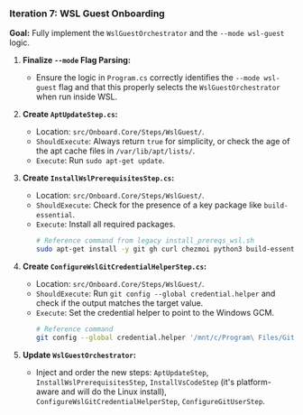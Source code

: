 ### **Iteration 7: WSL Guest Onboarding**

**Goal:** Fully implement the `WslGuestOrchestrator` and the `--mode wsl-guest` logic.

1.  **Finalize `--mode` Flag Parsing:**
    *   Ensure the logic in `Program.cs` correctly identifies the `--mode wsl-guest` flag and that this properly selects the `WslGuestOrchestrator` when run inside WSL.

2.  **Create `AptUpdateStep.cs`:**
    *   Location: `src/Onboard.Core/Steps/WslGuest/`.
    *   `ShouldExecute`: Always return `true` for simplicity, or check the age of the apt cache files in `/var/lib/apt/lists/`.
    *   `Execute`: Run `sudo apt-get update`.

3.  **Create `InstallWslPrerequisitesStep.cs`:**
    *   Location: `src/Onboard.Core/Steps/WslGuest/`.
    *   `ShouldExecute`: Check for the presence of a key package like `build-essential`.
    *   `Execute`: Install all required packages.
        ```bash
        # Reference command from legacy install_prereqs_wsl.sh
        sudo apt-get install -y git gh curl chezmoi python3 build-essential
        ```

4.  **Create `ConfigureWslGitCredentialHelperStep.cs`:**
    *   Location: `src/Onboard.Core/Steps/WslGuest/`.
    *   `ShouldExecute`: Run `git config --global credential.helper` and check if the output matches the target value.
    *   `Execute`: Set the credential helper to point to the Windows GCM.
        ```bash
        # Reference command
        git config --global credential.helper '/mnt/c/Program\ Files/Git/mingw64/bin/git-credential-manager.exe'
        ```

5.  **Update `WslGuestOrchestrator`:**
    *   Inject and order the new steps: `AptUpdateStep`, `InstallWslPrerequisitesStep`, `InstallVsCodeStep` (it's platform-aware and will do the Linux install), `ConfigureWslGitCredentialHelperStep`, `ConfigureGitUserStep`.
